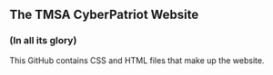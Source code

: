## The TMSA CyberPatriot Website
### (In all its glory)

This GitHub contains CSS and HTML files that make up the website.
